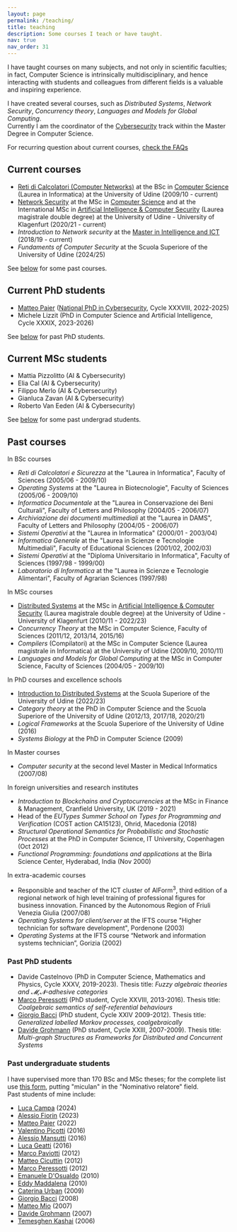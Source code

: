 ```yaml
---
layout: page
permalink: /teaching/
title: teaching
description: Some courses I teach or have taught.
nav: true
nav_order: 31
---
```

I have taught courses on many subjects, and not only in scientific faculties; in fact, Computer Science is intrinsically multidisciplinary, and hence interacting with students and colleagues from different fields is a valuable and inspiring experience. 

I have created several courses, such as *Distributed Systems*, *Network Security*, *Concurrency theory*, *Languages and Models for Global Computing*.  
Currently I am the coordinator of the [Cybersecurity](https://www.dmif.uniud.it/en/master/computer-science/cybersecurity/) track within the Master Degree in Computer Science.

For recurring question about current courses, [check the FAQs](/faq)

## Current courses
- [Reti di Calcolatori (Computer Networks)](https://uniud.coursecatalogue.cineca.it/insegnamenti/2024/16019/2017/9999/128) at the BSc in [Computer Science](https://www.uniud.it/it/didattica/corsi/area-scientifica/scienze-matematiche-informatiche-multimediali-fisiche/laurea/informatica/corso/informatica) (Laurea in Informatica) at the University of Udine (2009/10 - current)
- [Network Security](https://uniud.coursecatalogue.cineca.it/insegnamenti/2024/22729/2020/9999/10644) at the MSc in [Computer Science](https://www.uniud.it/it/didattica/corsi/area-scientifica/scienze-matematiche-informatiche-multimediali-fisiche/laurea-magistrale/informatica/corso/informatica) and at the International MSc in  [Artificial Intelligence & Computer Security](https://www.uniud.it/it/didattica/corsi/area-scientifica/scienze-matematiche-informatiche-multimediali-fisiche/laurea-magistrale/artificial-intelligence-cybersecurity/corso/artificial-intelligence-cybersecurity) (Laurea magistrale double degree) at the University of Udine - University of Klagenfurt (2020/21 - current)
- *Introduction to Network security* at the [Master in Intelligence and ICT](https://masterintelligenceict.dmif.uniud.it) (2018/19 - current)
- *Fundaments of Computer Security* at the Scuola Superiore of the University of Udine (2024/25)

See [below](#past-courses) for some past courses.

## Current PhD students
- [Matteo Paier](https://www.imtlucca.it/en/matteo.paier) ([National PhD in Cybersecurity](https://cysec2022.imtlucca.it/), Cycle XXXVIII, 2022-2025)
- Michele Lizzit (PhD in Computer Science and Artificial Intelligence, Cycle XXXIX, 2023-2026)

See [below](#past-phd-students) for past PhD students.

## Current MSc students
- Mattia Pizzolitto (AI & Cybersecurity)
- Elia Cal (AI & Cybersecurity)
- Filippo Merlo (AI & Cybersecurity)
- Gianluca Zavan (AI & Cybersecurity)
- Roberto Van Eeden (AI & Cybersecurity)

See [below](#past-undergraduate-students) for some past undergrad students.


## Past courses
In BSc courses
- *Reti di Calcolatori e Sicurezza* at the "Laurea in Informatica", Faculty of Sciences (2005/06 - 2009/10)
- *Operating Systems* at the "Laurea in Biotecnologie", Faculty of Sciences (2005/06 - 2009/10)
- *Informatica Documentale* at the "Laurea in Conservazione dei Beni Culturali", Faculty of Letters and Philosophy (2004/05 - 2006/07)
- *Archiviazione dei documenti multimediali* at the "Laurea in DAMS", Faculty of Letters and Philosophy (2004/05 - 2006/07)
- *Sistemi Operativi* at the "Laurea in Informatica" (2000/01 - 2003/04)
- *Informatica Generale* at the "Laurea in Scienze e Tecnologie Multimediali", Faculty of Educational Sciences (2001/02, 2002/03)
- *Sistemi Operativi* at the "Diploma Universitario in Informatica", Faculty of Sciences (1997/98 - 1999/00)
- *Laboratorio di Informatica* at the "Laurea in Scienze e Tecnologie Alimentari", Faculty of Agrarian Sciences (1997/98)

In MSc courses
- [Distributed Systems](https://uniud.coursecatalogue.cineca.it/insegnamenti/2022/19086/2020/9999/10644) at the MSc in [Artificial Intelligence & Computer Security](https://www.uniud.it/it/didattica/corsi/area-scientifica/scienze-matematiche-informatiche-multimediali-fisiche/laurea-magistrale/artificial-intelligence-cybersecurity/corso/artificial-intelligence-cybersecurity) (Laurea magistrale double degree) at the University of Udine - University of Klagenfurt (2010/11 - 2022/23)
- *Concurrency Theory* at the MSc in Computer Science, Faculty of Sciences (2011/12, 2013/14, 2015/16)
- *Compilers* (Compilatori) at the MSc in Computer Science (Laurea magistrale in Informatica) at the University of Udine (2009/10, 2010/11)
- *Languages and Models for Global Computing* at the MSc in Computer Science, Faculty of Sciences (2004/05 - 2009/10)

In PhD courses and excellence schools
- [Introduction to Distributed Systems](https://superiore.uniud.it/it/didattica/corsi_anni_precedenti/corsi-2022-2023/disciplinari-classe-scientifica/introduzione-ai-sistemi-distribuiti) at the Scuola Superiore of the University of Udine (2022/23)
- *Category theory* at the PhD in Computer Science and the Scuola Superiore of the University of Udine (2012/13, 2017/18, 2020/21)
- *Logical Frameworks* at the Scuola Superiore of the University of Udine (2016)
- *Systems Biology* at the PhD in Computer Science (2009)

In Master courses
- *Computer security* at the second level Master in Medical Informatics (2007/08)

In foreign universities and research institutes
- *Introduction to Blockchains and Cryptocurrencies* at the MSc in Finance & Management, Cranfield University, UK (2019 - 2021)
- Head of the *EUTypes Summer School on Types for Programming and Verification* (COST action CA15123), Ohrid, Macedonia (2018)
- *Structural Operational Semantics for Probabilistic and Stochastic Processes* at the PhD in Computer Science, IT University, Copenhagen (Oct 2012)
- *Functional Programming: foundations and applications* at the Birla Science Center, Hyderabad, India (Nov 2000)

In extra-academic courses
- Responsible and teacher of the ICT cluster of AlForm<sup>3</sup>, third edition of a regional network of high level training of professional figures for business innovation. Financed by the Autonomous Region of Friuli Venezia Giulia (2007/08)
- *Operating Systems for client/server* at the IFTS course "Higher technician for software development", Pordenone (2003)
- *Operating Systems* at the IFTS course “Network and information systems technician”, Gorizia (2002)

### Past PhD students
- Davide Castelnovo (PhD in Computer Science, Mathematics and Physics, Cycle XXXV, 2019-2023). Thesis title: *Fuzzy algebraic theories and 𝓜,𝓝-adhesive categories*
- [Marco Peressotti](https://marcoperessotti.com) (PhD student, Cycle XXVIII, 2013-2016). Thesis title: *Coalgebraic semantics of self-referential behaviours*
- [Giorgio Bacci](http://people.cs.aau.dk/~grbacci/) (PhD student, Cycle XXIV 2009-2012). Thesis title: *Generalized labelled Markov processes, coalgebraically*
- [Davide Grohmann](http://dk.linkedin.com/pub/davide-grohmann/38/b3a/535) (PhD student, Cycle XXIII, 2007-2009). Thesis title: *Multi-graph Structures as Frameworks for Distributed and Concurrent Systems*

### Past undergraduate students
I have supervised more than 170 BSc and MSc theses; for the complete list use [this form](https://servizi.amm.uniud.it/CercaTesi/Home/Advanced/), putting "miculan" in the "Nominativo relatore" field.  
Past students of mine include:
- [Luca Campa](https://lucacampa.it) (2024) 
- [Alessio Fiorin](https://www.iispv.cat/en/professional/alessio-fiorin/) (2023)
- [Matteo Paier](https://www.imtlucca.it/en/matteo.paier) (2022)
- [Valentino Picotti](https://portal.findresearcher.sdu.dk/en/persons/picotti) (2016)
- [Alessio Mansutti](https://alessiomansutti.github.io) (2016)
- [Luca Geatti](https://users.dimi.uniud.it/~luca.geatti/) (2016)
- [Marco Paviotti](https://mpaviotti.github.io) (2012)
- [Matteo Cicuttin](http://www.matteocicuttin.it) (2012)
- [Marco Peressotti](https://marcoperessotti.com) (2012)
- [Emanuele D'Osualdo](https://www.emanueledosualdo.com) (2010)
- [Eddy Maddalena](http://www.eddymaddalena.net) (2010)
- [Caterina Urban](http://www.di.ens.fr/~urban/Home_Page.html) (2009)
- [Giorgio Bacci](http://people.cs.aau.dk/~grbacci/) (2008)
- [Matteo Mio](https://sites.google.com/site/miomatteo/) (2007)
- [Davide Grohmann](http://dk.linkedin.com/pub/davide-grohmann/38/b3a/535) (2007)
- [Temesghen Kashai](http://www.lememta.info/) (2006)
